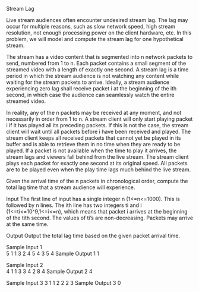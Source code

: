 Stream Lag

Live stream audiences often encounter undesired stream lag. The lag may occur for multiple reasons, such as slow network speed, high stream resolution, not enough processing power on the client hardware, etc. In this problem, we will model and compute the stream lag for one hypothetical stream.

The stream has a video content that is segmented into n network packets to send, numbered from 1 to n. Each packet contains a small segment of the streamed video with a length of exactly one second. A stream lag is a time period in which the stream audience is not watching any content while waiting for the stream packets to arrive. Ideally, a stream audience experiencing zero lag shall receive packet i at the beginning of the ith second, in which case the audience can seamlessly watch the entire streamed video.

In reality, any of the n packets may be received at any moment, and not necessarily in order from 1 to n. A stream client will only start playing packet i if it has played all its preceding packets. If this is not the case, the stream client will wait until all packets before i have been received and played. The stream client keeps all received packets that cannot yet be played in its buffer and is able to retrieve them in no time when they are ready to be played. If a packet is not available when the time to play it arrives, the stream lags and viewers fall behind from the live stream. The stream client plays each packet for exactly one second at its original speed. All packets are to be played even when the play time lags much behind the live stream.

Given the arrival time of the n packets in chronological order, compute the total lag time that a stream audience will experience.

Input
The first line of input has a single integer n (1<=n<=1000). This is followed by n lines. The ith line has two integers ti and i (1<=ti<=10^9,1<=i<=n), which means that packet i arrives at the beginning of the tith second. The values of ti’s are non-decreasing. Packets may arrive at the same time.

Output
Output the total lag time based on the given packet arrival time.

Sample Input 1	
5
1 1
3 2
4 5
4 3
5 4
Sample Output 1
1

Sample Input 2	
4
1 1
3 3
4 2
8 4
Sample Output 2
4

Sample Input 3
3
1 1
2 2
2 3
Sample Output 3
0
